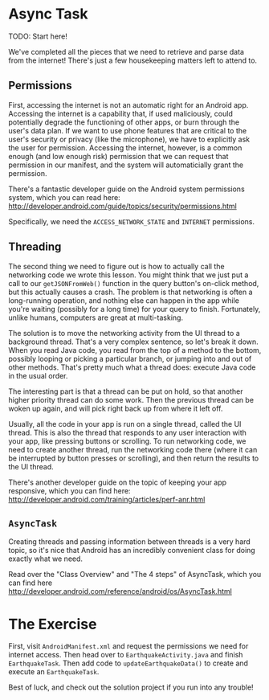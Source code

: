 # Async Task

TODO: Start here!

We've completed all the pieces that we need to retrieve and parse data from the internet! There's just a few housekeeping matters left to attend to.

## Permissions

First, accessing the internet is not an automatic right for an Android app. Accessing the internet is a capability that, if used maliciously, could potentially degrade the functioning of other apps, or burn through the user's data plan. If we want to use phone features that are critical to the user's security or privacy (like the microphone), we have to explicitly ask the user for permission. Accessing the internet, however, is a common enough (and low enough risk) permission that we can request that permission in our manifest, and the system will automaticially grant the permission.

There's a fantastic developer guide on the Android system permissions system, which you can read here: http://developer.android.com/guide/topics/security/permissions.html

Specifically, we need the `ACCESS_NETWORK_STATE` and `INTERNET` permissions.

## Threading

The second thing we need to figure out is how to actually call the networking code we wrote this lesson. You might think that we just put a call to our `getJSONFromWeb()` function in the query button's on-click method, but this actually causes a crash. The problem is that networking is often a long-running operation, and nothing else can happen in the app while you're waiting (possibly for a long time) for your query to finish. Fortunately, unlike humans, computers are great at multi-tasking.

The solution is to move the networking activity from the UI thread to a background thread. That's a very complex sentence, so let's break it down. When you read Java code, you read from the top of a method to the bottom, possibly looping or picking a particular branch, or jumping into and out of other methods. That's pretty much what a thread does: execute Java code in the usual order.

The interesting part is that a thread can be put on hold, so that another higher priority thread can do some work. Then the previous thread can be woken up again, and will pick right back up from where it left off.

Usually, all the code in your app is run on a single thread, called the UI thread. This is also the thread that responds to any user interaction with your app, like pressing buttons or scrolling. To run networking code, we need to create another thread, run the networking code there (where it can be interrupted by button presses or scrolling), and then return the results to the UI thread.

There's another developer guide on the topic of keeping your app responsive, which you can find here: http://developer.android.com/training/articles/perf-anr.html

## `AsyncTask`

Creating threads and passing information between threads is a very hard topic, so it's nice that Android has an incredibly convenient class for doing exactly what we need.
 
Read over the "Class Overview" and "The 4 steps" of AsyncTask, which you can find here http://developer.android.com/reference/android/os/AsyncTask.html

# The Exercise

First, visit `AndroidManifest.xml` and request the permissions we need for internet access. Then head over to `EarthquakeActivity.java` and finish `EarthquakeTask`. Then add code to `updateEarthquakeData()` to create and execute an `EarthquakeTask`.

Best of luck, and check out the solution project if you run into any trouble!
